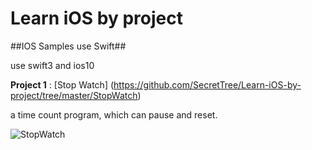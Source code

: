 # Learn iOS by project

##IOS Samples use Swift##

use swift3 and ios10

**Project 1** : [Stop Watch] (https://github.com/SecretTree/Learn-iOS-by-project/tree/master/StopWatch)

a time count program, which can pause and reset.

![StopWatch](hhttps://github.com/SecretTree/Learn-iOS-by-project/blob/master/StopWatch/StopWatch/StopWatch.gif)
